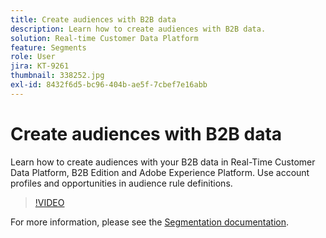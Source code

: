 ```yaml
---
title: Create audiences with B2B data
description: Learn how to create audiences with B2B data.
solution: Real-time Customer Data Platform
feature: Segments
role: User
jira: KT-9261
thumbnail: 338252.jpg
exl-id: 8432f6d5-bc96-404b-ae5f-7cbef7e16abb
---
```

# Create audiences with B2B data

Learn how to create audiences with your B2B data in Real-Time Customer Data Platform, B2B Edition and Adobe Experience Platform. Use account profiles and opportunities in audience rule definitions.

>[!VIDEO](https://video.tv.adobe.com/v/338252?quality=12&learn=on)

For more information, please see the [Segmentation documentation](https://experienceleague.adobe.com/docs/experience-platform/rtcdp/profile/profile-browse.html).
